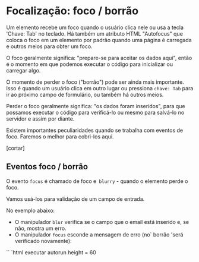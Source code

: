# Focalização: foco / borrão

Um elemento recebe um foco quando o usuário clica nele ou usa a tecla 'Chave: Tab' no teclado. Há também um atributo HTML "Autofocus" que coloca o foco em um elemento por padrão quando uma página é carregada e outros meios para obter um foco.

O foco geralmente significa: "prepare-se para aceitar os dados aqui", então é o momento em que podemos executar o código para inicializar ou carregar algo.

O momento de perder o foco ("borrão") pode ser ainda mais importante. Isso é quando um usuário clica em outro lugar ou pressiona `chave: Tab` para ir ao próximo campo de formulário, ou também há outros meios.

Perder o foco geralmente significa: "os dados foram inseridos", para que possamos executar o código para verificá-lo ou mesmo para salvá-lo no servidor e assim por diante.

Existem importantes peculiaridades quando se trabalha com eventos de foco. Faremos o melhor para cobri-los aqui.

[cortar]

## Eventos foco / borrão

O evento `focus` é chamado de foco e` blurry` - quando o elemento perde o foco.

Vamos usá-los para validação de um campo de entrada.

No exemplo abaixo:

- O manipulador `blur` verifica se o campo que o email está inserido e, se não, mostra um erro.
- O manipulador `focus` esconde a mensagem de erro (no` borrão 'será verificado novamente):

`` `html executar autorun height = 60
<style>
.invalid {border-color: red; }
#error {color: red}
</ style>

Seu email, por favor: <input type = "email" id = "input">

<div id = "error"> </ div>

<script>
*! * input.onblur * /! * = function () {
se (! input.value.includes ('@')) {// não e-mail
input.classList.add ('invalid');
error.innerHTML = 'Digite um email correto.'
}
};

*! * input.onfocus * /! * = function () {
se (this.classList.contains ('invalid')) {
// remove a indicação "erro", porque o usuário deseja reentrar algo
this.classList.remove ('invalid');
error.innerHTML = "";
}
};
</ script>
`` `

O HTML moderno permite realizar várias validações usando atributos de entrada: `required`,` pattern` e assim por diante. E às vezes são exatamente o que precisamos. O JavaScript pode ser usado quando queremos mais flexibilidade. Também podemos enviar automaticamente o valor alterado no servidor se estiver correto.


## Métodos foco / borrão

Métodos `elem.focus ()` e `elem.blur ()` definir / desarmar o foco no elemento.

Por exemplo, vamos tornar o visitante incapaz de deixar a entrada se o valor for inválido:

`` `html executar autorun height = 80
<style>
.error {
fundo: vermelho;
}
</ style>

Seu email, por favor: <input type = "email" id = "input">

<script>
input.onblur = function () {
se (! this.value.includes ('@')) {// não e-mail
// mostra o erro
this.classList.add ("error");
*! *
// ... e volte a colocar o foco
input.focus ();
* /! *
} outro {
this.classList.remove ("erro");
}
};
</ script>
`` `

Ele funciona em todos os navegadores, exceto o Firefox ([bug] (https://bugzilla.mozilla.org/show_bug.cgi?id=53579)).

Se inserimos algo na entrada e depois tentemos usar a tecla `` chave '' ou clique de distância do '<entrada> `, então' onblur 'retorna o foco novamente.

Por favor, note que não podemos "impedir a perda de foco" chamando `event.preventDefault ()` no `onblur`, porque` onblur` funciona * depois * o elemento perdeu o foco.

`` `warn header =" perda de foco iniciada por JavaScript "
Uma perda de foco pode ocorrer por muitas razões.

Um deles é quando o visitante clica em outro lugar. Mas também o próprio JavaScript pode causar isso, por exemplo:

- Um "alerta" move o foco para si mesmo, por isso causa a perda de foco no elemento (evento 'borrão'), e quando o 'alerta' é descartado, o foco volta (evento 'foco').
- Se um elemento for removido do DOM, isso também causa a perda de foco. Se for reinserido mais tarde, o foco não retornará.

Esses recursos, às vezes, fazem com que os manipuladores do "foco / borrão" se comportem mal - desencadeiam quando não são necessários.

A melhor receita é ter cuidado ao usar esses eventos. Se quisermos rastrear a perda de foco iniciada pelo usuário, então devemos evadir-nos causando por nós mesmos.
`` `
# Permitir focar em qualquer elemento: tabindex

Por padrão, muitos elementos não suportam a focagem.

A lista varia entre os navegadores, mas uma coisa está sempre correta: o suporte a "foco / borrão" é garantido para os elementos com os quais um visitante pode interagir: `<button>`, `<input>`, `<select>` `` ` a> `e assim por diante.

Por outro lado, os elementos que existem para formatar algo como `<div>`, `<span>`, `<tabela>` - são inabaláveis ​​por padrão. O método `elem.focus ()` não funciona neles e os eventos `focus / blur` nunca são disparados.

Isso pode ser alterado usando HTML-attribute `tabindex`.

O objetivo desse atributo é especificar o número da ordem do elemento quando a tecla 'chave' é usada para alternar entre eles.

Isto é: se temos dois elementos, o primeiro tem `tabindex =" 1 "`, e o segundo tem `tabindex =" 2 "`, depois pressionando `chave: Tab` enquanto no primeiro elemento - nos move para o o segundo.

Existem dois valores especiais:

- `tabindex =" 0 "` torna o elemento o último.
- `tabindex =" - 1 "` significa que `chave: Tab` deve ignorar esse elemento.

** Qualquer elemento suporta foco se tiver 'tabindex`. **

Por exemplo, aqui está uma lista. Clique no primeiro item e pressione a tecla `` `: Tab`:

`` `html autorun no-embellecer
Clique no primeiro item e pressione Tab. Acompanhe a ordem. Observe que muitas abas subseqüentes podem mover o foco do iframe com o exemplo.
<Ul>
<li tabindex = "1"> One </ li>
<li tabindex = "0"> Zero </ li>
<li tabindex = "2"> Dois </ li>
<li tabindex = "- 1"> Menos um </ li>
</ Ul>

<style>
li {cursor: ponteiro; }
: foco {contorno: 1px verde tracejado; }
</ style>
`` `

A ordem é assim: `1 - 2 - 0` (zero é sempre o último). Normalmente, `<li>` não suporta foco, mas o `tabindex` completo o habilita, juntamente com eventos e estilo com`: focus`.

`` `cabeçalho inteligente =" `elem.tabIndex` também funciona"
Podemos adicionar `tabindex` do JavaScript usando a propriedade` elem.tabIndex`. Isso tem o mesmo efeito.
`` `

## Delegação: focusin / focusout

Eventos `focus` e` blur` não fazem bolhas.

Por exemplo, não podemos colocar `focus` no` <form> `para realçá-lo, assim:

`` `html autorun height = 80
<! - na focagem no formulário - adicione a classe ->
<form *! * onfocus = "this.className = 'focused'" * /! *>
<input type = "text" name = "name" value = "Name">
<input type = "text" name = "sobrenome" value = "Sobrenome">
</ form>

<style> .focused {contorno: 1px sólido vermelho; } </ style>
`` `

O exemplo acima não funciona, porque quando o usuário se concentra em um `<input>`, o evento `focus` desencadeia apenas nessa entrada. Não faz bolhas. Então, `form.onfocus` nunca dispara.

Existem duas soluções.

Primeiro, há uma característica histórica engraçada: `focus / blur` não se espalha, mas se propaga na fase de captura.

Isso funcionará:

`` `html autorun height = 80
<form id = "form">
<input type = "text" name = "name" value = "Name">
<input type = "text" name = "sobrenome" value = "Sobrenome">
</ form>

<style> .focused {contorno: 1px sólido vermelho; } </ style>

<script>
*! *
// coloque o manipulador na fase de captura (último argumento verdadeiro)
form.addEventListener ("focus", () => form.classList.add ('focused'), true);
form.addEventListener ("blur", () => form.classList.remove ('focused'), true);
* /! *
</ script>
`` `

Em segundo lugar, há eventos `focusin` e` focusout` - exatamente o mesmo que `focus / blur`, mas eles borbulham.

Observe que eles devem ser atribuídos usando `elem.addEventListener`, não` em <event> `.

Então, aqui está outra variante de trabalho:

`` `html autorun height = 80
<form id = "form">
<input type = "text" name = "name" value = "Name">
<input type = "text" name = "sobrenome" value = "Sobrenome">
</ form>

<style> .focused {contorno: 1px sólido vermelho; } </ style>

<script>
*! *
// coloque o manipulador na fase de captura (último argumento verdadeiro)
form.addEventListener ("focusin", () => form.classList.add ('focado'));
form.addEventListener ("focusout", () => form.classList.remove ('focused'));
* /! *
</ script>
`` `

## Resumo

Eventos `focus` e` blur` desencadeiam na focagem / perda de foco no elemento.

Suas promoções são:
- Não borbulham. Pode usar o estado de captura em vez disso ou `focusin / focusout`.
- A maioria dos elementos não suporta foco por padrão. Use `tabindex` para fazer qualquer coisa focável.

O elemento focado atual está disponível como `document.activeElement`.
